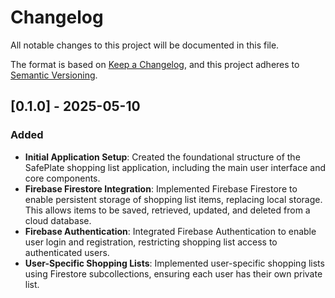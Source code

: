# Changelog

All notable changes to this project will be documented in this file.

The format is based on [Keep a Changelog](https://keepachangelog.com/en/1.0.0/),
and this project adheres to [Semantic Versioning](https://semver.org/spec/v2.0.0.html).

## [0.1.0] - 2025-05-10

### Added
- **Initial Application Setup**: Created the foundational structure of the SafePlate shopping list application, including the main user interface and core components.
- **Firebase Firestore Integration**: Implemented Firebase Firestore to enable persistent storage of shopping list items, replacing local storage. This allows items to be saved, retrieved, updated, and deleted from a cloud database.
- **Firebase Authentication**: Integrated Firebase Authentication to enable user login and registration, restricting shopping list access to authenticated users.
- **User-Specific Shopping Lists**: Implemented user-specific shopping lists using Firestore subcollections, ensuring each user has their own private list.